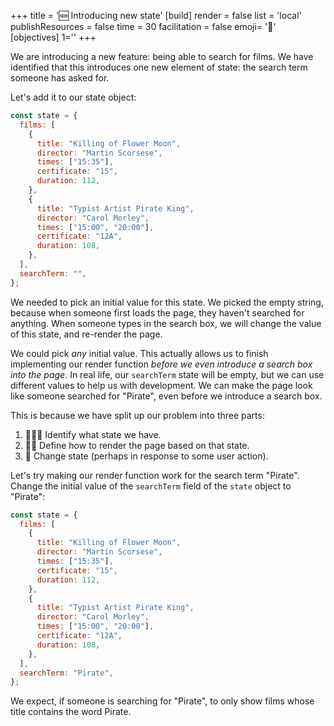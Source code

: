 +++
title = '🆕 Introducing new state'
[build]
    render = false
    list = 'local'
    publishResources = false
time = 30
facilitation = false
emoji= '🧩'
[objectives]
    1=''
+++

We are introducing a new feature: being able to search for films. We have identified that this introduces one new element of state: the search term someone has asked for.

Let's add it to our state object:

```js
const state = {
  films: [
    {
      title: "Killing of Flower Moon",
      director: "Martin Scorsese",
      times: ["15:35"],
      certificate: "15",
      duration: 112,
    },
    {
      title: "Typist Artist Pirate King",
      director: "Carol Morley",
      times: ["15:00", "20:00"],
      certificate: "12A",
      duration: 108,
    },
  ],
  searchTerm: "",
};
```

We needed to pick an initial value for this state. We picked the empty string, because when someone first loads the page, they haven't searched for anything. When someone types in the search box, we will change the value of this state, and re-render the page.

We could pick _any_ initial value. This actually allows us to finish implementing our render function _before we even introduce a search box into the page_. In real life, our `searchTerm` state will be empty, but we can use different values to help us with development. We can make the page look like someone searched for "Pirate", even before we introduce a search box.

This is because we have split up our problem into three parts:

1. 👩🏾‍🔬 Identify what state we have.
2. ✍🏿 Define how to render the page based on that state.
3. 🎱 Change state (perhaps in response to some user action).

Let's try making our render function work for the search term "Pirate". Change the initial value of the `searchTerm` field of the `state` object to "Pirate":

```js
const state = {
  films: [
    {
      title: "Killing of Flower Moon",
      director: "Martin Scorsese",
      times: ["15:35"],
      certificate: "15",
      duration: 112,
    },
    {
      title: "Typist Artist Pirate King",
      director: "Carol Morley",
      times: ["15:00", "20:00"],
      certificate: "12A",
      duration: 108,
    },
  ],
  searchTerm: "Pirate",
};
```

We expect, if someone is searching for "Pirate", to only show films whose title contains the word Pirate.
